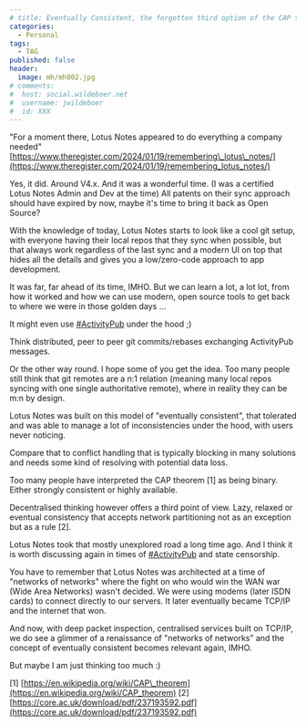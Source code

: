 ```yaml
---
# title: Eventually Consistent, the forgotten third option of the CAP theorem
categories:
  - Personal
tags:
  - TAG
published: false
header:
  image: mh/mh002.jpg
# comments:
#  host: social.wildeboer.net
#  username: jwildeboer
#  id: XXX 
---
```


"For a moment there, Lotus Notes appeared to do everything a company needed" [https://www.theregister.com/2024/01/19/remembering\_lotus\_notes/](https://www.theregister.com/2024/01/19/remembering_lotus_notes/)

Yes, it did. Around V4.x. And it was a wonderful time. (I was a certified Lotus Notes Admin and Dev at the time) All patents on their sync approach should have expired by now, maybe it's time to bring it back as Open Source?

With the knowledge of today, Lotus Notes starts to look like a cool git setup, with everyone having their local repos that they sync when possible, but that always work regardless of the last sync and a modern UI on top that hides all the details and gives you a low/zero-code approach to app development.

It was far, far ahead of its time, IMHO. But we can learn a lot, a lot lot, from how it worked and how we can use modern, open source tools to get back to where we were in those golden days ...

It might even use [#ActivityPub](https://social.wildeboer.net/tags/ActivityPub) under the hood ;)

Think distributed, peer to peer git commits/rebases exchanging ActivityPub messages.

Or the other way round. I hope some of you get the idea. Too many people still think that git remotes are a n:1 relation (meaning many local repos syncing with one single authoritative remote), where in reality they can be m:n by design.

Lotus Notes was built on this model of "eventually consistent", that tolerated and was able to manage a lot of inconsistencies under the hood, with users never noticing.

Compare that to conflict handling that is typically blocking in many solutions and needs some kind of resolving with potential data loss.

Too many people have interpreted the CAP theorem [1] as being binary. Either strongly consistent or highly available.

Decentralised thinking however offers a third point of view. Lazy, relaxed or eventual consistency that accepts network partitioning not as an exception but as a rule [2].

Lotus Notes took that mostly unexplored road a long time ago. And I think it is worth discussing again in times of [#ActivityPub](https://social.wildeboer.net/tags/ActivityPub) and state censorship.

You have to remember that Lotus Notes was architected at a time of "networks of networks" where the fight on who would win the WAN war (Wide Area Networks) wasn't decided. We were using modems (later ISDN cards) to connect directly to our servers. It later eventually became TCP/IP and the internet that won.

And now, with deep packet inspection, centralised services built on TCP/IP, we do see a glimmer of a renaissance of "networks of networks" and the concept of eventually consistent becomes relevant again, IMHO. 

But maybe I am just thinking too much :) 

[1] [https://en.wikipedia.org/wiki/CAP\_theorem](https://en.wikipedia.org/wiki/CAP_theorem)
[2] [https://core.ac.uk/download/pdf/237193592.pdf](https://core.ac.uk/download/pdf/237193592.pdf)